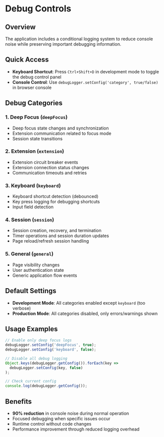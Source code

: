 # Debug Controls

## Overview
The application includes a conditional logging system to reduce console noise while preserving important debugging information.

## Quick Access
- **Keyboard Shortcut**: Press `Ctrl+Shift+D` in development mode to toggle the debug control panel
- **Console Control**: Use `debugLogger.setConfig('category', true/false)` in browser console

## Debug Categories

### 1. Deep Focus (`deepFocus`)
- Deep focus state changes and synchronization
- Extension communication related to focus mode
- Session state transitions

### 2. Extension (`extension`) 
- Extension circuit breaker events
- Extension connection status changes
- Communication timeouts and retries

### 3. Keyboard (`keyboard`)
- Keyboard shortcut detection (debounced)
- Key press logging for debugging shortcuts
- Input field detection

### 4. Session (`session`)
- Session creation, recovery, and termination
- Timer operations and session duration updates
- Page reload/refresh session handling

### 5. General (`general`)
- Page visibility changes
- User authentication state
- Generic application flow events

## Default Settings
- **Development Mode**: All categories enabled except `keyboard` (too verbose)
- **Production Mode**: All categories disabled, only errors/warnings shown

## Usage Examples

```javascript
// Enable only deep focus logs
debugLogger.setConfig('deepFocus', true);
debugLogger.setConfig('keyboard', false);

// Disable all debug logging
Object.keys(debugLogger.getConfig()).forEach(key => 
  debugLogger.setConfig(key, false)
);

// Check current config
console.log(debugLogger.getConfig());
```

## Benefits
- **90% reduction** in console noise during normal operation
- Focused debugging when specific issues occur
- Runtime control without code changes
- Performance improvement through reduced logging overhead 